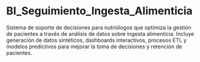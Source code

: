 # BI_Seguimiento_Ingesta_Alimenticia
Sistema de soporte de decisiones para nutriólogos que optimiza la gestión de pacientes a través de análisis de datos sobre ingesta alimenticia. Incluye generación de datos sintéticos, dashboards interactivos, procesos ETL y modelos predictivos para mejorar la toma de decisiones y retención de pacientes.
